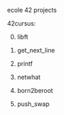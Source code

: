 ecole 42 projects

42cursus:

0. libft

1. get_next_line

2. printf

3. netwhat

4. born2beroot

5. push_swap
